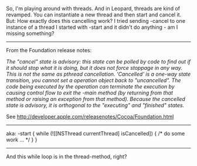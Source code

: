 So, I'm playing around with threads. And in Leopard, threads are kind of revamped. You can instantiate a new thread and then start and cancel it. But:
How exactly does this cancelling work? I tried sending     -cancel to one instance of a thread I started with     -start and it didn't do anything - am I missing something?

----
From the Foundation release notes:

*The "cancel" state is advisory: this state can be polled by code to find out if it should stop what it is doing, but it does not force stoppage in any way. This is not the same as pthread cancellation. 'Cancelled' is a one-way state transition, you cannot set a operation object back to "uncancelled". The code being executed by the operation can terminate the execution by causing control flow to exit the -main method (by returning from that method or raising an exception from that method). Because the cancelled state is advisory, it is orthogonal to the "executing" and "finished" states.*

See http://developer.apple.com/releasenotes/Cocoa/Foundation.html

----

aka:      -start { while (![[NSThread currentThread] isCancelled]) { /* do some work ... */ } } 

----
And this while loop is in the thread-method, right?
